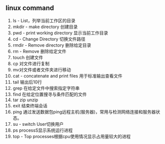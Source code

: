 ## linux command 

1. ls - List，列举当前工作区的目录
2. mkdir - make directory 创建目录
3. pwd - print working directory 显示当前工作目录
4. cd - Change Directory 切换文件路径
5. rmdir - Remove directory 删除给定目录
6. rm - Remove 删除给定文件
7. touch 创建文件
8. cp 对文件进行复制
9. mv对文件或者文件夹进行移动
10. cat - concatenate and print files 用于标准输出查看文件
11. tail 输出后10行
12. grep 在给定文件中搜索指定字符串
13. find 在给定位置搜寻与条件匹配的文件
14. tar zip unzip
15. exit 结束终端会话
16. ping 通过发送数据包ping远程主机(服务器)，常用与检测网络连接和服务器状态。
17. su - switch User切换用户
18. ps processS显示系统运行进程
19. top - Top processes根据cpu使用情况显示占用量较大的进程